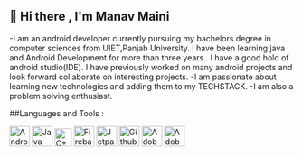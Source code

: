 
## 👋 Hi there , I'm Manav Maini 
 
-I am an android developer currently pursuing my bachelors degree in computer sciences from UIET,Panjab University. I have been learning java and Android Development for more than three years . I have a good hold of android studio(IDE). I have previously worked on many android projects and look forward collaborate on interesting projects.
-I am passionate about learning new technologies and adding them to my TECHSTACK.
-I am also a problem solving enthusiast.


##Languages and Tools : 

<img src="https://1.bp.blogspot.com/-LgTa-xDiknI/X4EflN56boI/AAAAAAAAPuk/24YyKnqiGkwRS9-_9suPKkfsAwO4wHYEgCLcBGAsYHQ/s0/image9.png" title="Android studio" width=36 height=36> <img src="https://img.icons8.com/color/48/000000/java-coffee-cup-logo--v1.png" title="Java" width=36 height=36> <img src="https://upload.wikimedia.org/wikipedia/commons/thumb/1/18/ISO_C%2B%2B_Logo.svg/1822px-ISO_C%2B%2B_Logo.svg.png" title="C++" width=30 height=32> <img src="https://img.icons8.com/color/48/000000/firebase.png" title="Firebase" width=36 height=36> <img src="https://4.bp.blogspot.com/-NnAkV5vpYuw/XNMYF4RtLvI/AAAAAAAAI70/kdgLm3cnTO4FB4rUC0v9smscN3zHJPlLgCLcBGAs/s1600/Jetpack_logo%2B%25282%2529.png" title="Jetpack" width=36 height=36> <img src="https://cdn-icons-png.flaticon.com/512/25/25231.png" title="Github" width=36 height=36>  <img src="https://img.icons8.com/color/48/000000/adobe-xd--v1.png" title="Adobe XD" width=36 height=36> <img src="https://img.icons8.com/color/48/000000/adobe-photoshop--v1.png" title="Adobe Photoshop" width=36 height=36> 








